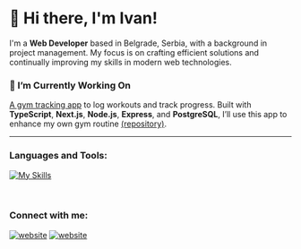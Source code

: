 # 👋 Hi there, I'm Ivan!

I'm a **Web Developer** based in Belgrade, Serbia, with a background in project management. My focus is on crafting efficient solutions and continually improving my skills in modern web technologies.

### 🔨 I’m Currently Working On
[A gym tracking app](https://liftnotes.vercel.app/) to log workouts and track progress. Built with **TypeScript**, **Next.js**, **Node.js**, **Express**, and **PostgreSQL**, I’ll use this app to enhance my own gym routine [(repository)](https://github.com/IvanVolnov/lift-notes-app).

---

### Languages and Tools:

[![My Skills](https://skillicons.dev/icons?i=js,ts,nodejs,react,html,css,redux,styledcomponents,tailwind,materialui,postgres,express,nextjs)](https://skillicons.dev)


&nbsp;&nbsp;




### Connect with me:

[![website](./img/linkedin-light.svg)](https://www.linkedin.com/in/volnov-ivan/)
[![website](./img/linkedin-dark.svg)](https://www.linkedin.com/in/volnov-ivan/)
&nbsp;&nbsp;

<br />



<!--
**IvanVolnov/ivanvolnov** is a ✨ _special_ ✨ repository because its `README.md` (this file) appears on your GitHub profile.

Here are some ideas to get you started:

- 🔭 I’m currently working on ...
- 🌱 I’m currently learning ...
- 👯 I’m looking to collaborate on ...
- 🤔 I’m looking for help with ...
- 💬 Ask me about ...
- 📫 How to reach me: ...
- 😄 Pronouns: ...
- ⚡ Fun fact: ...
-->
